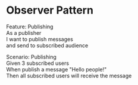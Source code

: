 # Observer Pattern

Feature: Publishing   
  As a publisher  
  I want to publish messages  
  and send to subscribed audience  

  Scenario: Publishing  
    Given 3 subscribed users  
    When publish a message "Hello people!"  
    Then all subscribed users will receive the message  
